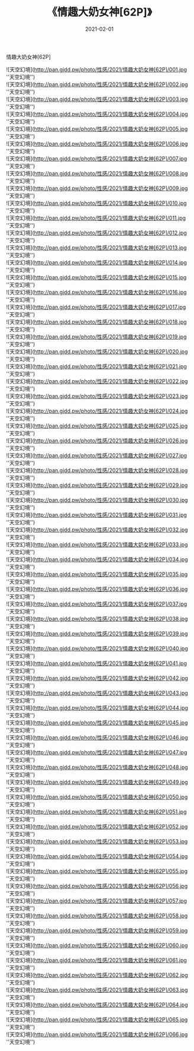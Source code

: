 ﻿---
layout: post
title:  《情趣大奶女神[62P]》
date:   2021-02-01
img: http://pan.gjdd.pw/photo/性感/2021/情趣大奶女神[62P]/000.jpg
categories: [美女, 性感, 泳衣]
---

情趣大奶女神[62P]



![天空幻境](http://pan.gjdd.pw/photo/性感/2021/情趣大奶女神[62P]/001.jpg ''天空幻境'') <br>
![天空幻境](http://pan.gjdd.pw/photo/性感/2021/情趣大奶女神[62P]/002.jpg ''天空幻境'') <br>
![天空幻境](http://pan.gjdd.pw/photo/性感/2021/情趣大奶女神[62P]/003.jpg ''天空幻境'') <br>
![天空幻境](http://pan.gjdd.pw/photo/性感/2021/情趣大奶女神[62P]/004.jpg ''天空幻境'') <br>
![天空幻境](http://pan.gjdd.pw/photo/性感/2021/情趣大奶女神[62P]/005.jpg ''天空幻境'') <br>
![天空幻境](http://pan.gjdd.pw/photo/性感/2021/情趣大奶女神[62P]/006.jpg ''天空幻境'') <br>
![天空幻境](http://pan.gjdd.pw/photo/性感/2021/情趣大奶女神[62P]/007.jpg ''天空幻境'') <br>
![天空幻境](http://pan.gjdd.pw/photo/性感/2021/情趣大奶女神[62P]/008.jpg ''天空幻境'') <br>
![天空幻境](http://pan.gjdd.pw/photo/性感/2021/情趣大奶女神[62P]/009.jpg ''天空幻境'') <br>
![天空幻境](http://pan.gjdd.pw/photo/性感/2021/情趣大奶女神[62P]/010.jpg ''天空幻境'') <br>
![天空幻境](http://pan.gjdd.pw/photo/性感/2021/情趣大奶女神[62P]/011.jpg ''天空幻境'') <br>
![天空幻境](http://pan.gjdd.pw/photo/性感/2021/情趣大奶女神[62P]/012.jpg ''天空幻境'') <br>
![天空幻境](http://pan.gjdd.pw/photo/性感/2021/情趣大奶女神[62P]/013.jpg ''天空幻境'') <br>
![天空幻境](http://pan.gjdd.pw/photo/性感/2021/情趣大奶女神[62P]/014.jpg ''天空幻境'') <br>
![天空幻境](http://pan.gjdd.pw/photo/性感/2021/情趣大奶女神[62P]/015.jpg ''天空幻境'') <br>
![天空幻境](http://pan.gjdd.pw/photo/性感/2021/情趣大奶女神[62P]/016.jpg ''天空幻境'') <br>
![天空幻境](http://pan.gjdd.pw/photo/性感/2021/情趣大奶女神[62P]/017.jpg ''天空幻境'') <br>
![天空幻境](http://pan.gjdd.pw/photo/性感/2021/情趣大奶女神[62P]/018.jpg ''天空幻境'') <br>
![天空幻境](http://pan.gjdd.pw/photo/性感/2021/情趣大奶女神[62P]/019.jpg ''天空幻境'') <br>
![天空幻境](http://pan.gjdd.pw/photo/性感/2021/情趣大奶女神[62P]/020.jpg ''天空幻境'') <br>
![天空幻境](http://pan.gjdd.pw/photo/性感/2021/情趣大奶女神[62P]/021.jpg ''天空幻境'') <br>
![天空幻境](http://pan.gjdd.pw/photo/性感/2021/情趣大奶女神[62P]/022.jpg ''天空幻境'') <br>
![天空幻境](http://pan.gjdd.pw/photo/性感/2021/情趣大奶女神[62P]/023.jpg ''天空幻境'') <br>
![天空幻境](http://pan.gjdd.pw/photo/性感/2021/情趣大奶女神[62P]/024.jpg ''天空幻境'') <br>
![天空幻境](http://pan.gjdd.pw/photo/性感/2021/情趣大奶女神[62P]/025.jpg ''天空幻境'') <br>
![天空幻境](http://pan.gjdd.pw/photo/性感/2021/情趣大奶女神[62P]/026.jpg ''天空幻境'') <br>
![天空幻境](http://pan.gjdd.pw/photo/性感/2021/情趣大奶女神[62P]/027.jpg ''天空幻境'') <br>
![天空幻境](http://pan.gjdd.pw/photo/性感/2021/情趣大奶女神[62P]/028.jpg ''天空幻境'') <br>
![天空幻境](http://pan.gjdd.pw/photo/性感/2021/情趣大奶女神[62P]/029.jpg ''天空幻境'') <br>
![天空幻境](http://pan.gjdd.pw/photo/性感/2021/情趣大奶女神[62P]/030.jpg ''天空幻境'') <br>
![天空幻境](http://pan.gjdd.pw/photo/性感/2021/情趣大奶女神[62P]/031.jpg ''天空幻境'') <br>
![天空幻境](http://pan.gjdd.pw/photo/性感/2021/情趣大奶女神[62P]/032.jpg ''天空幻境'') <br>
![天空幻境](http://pan.gjdd.pw/photo/性感/2021/情趣大奶女神[62P]/033.jpg ''天空幻境'') <br>
![天空幻境](http://pan.gjdd.pw/photo/性感/2021/情趣大奶女神[62P]/034.jpg ''天空幻境'') <br>
![天空幻境](http://pan.gjdd.pw/photo/性感/2021/情趣大奶女神[62P]/035.jpg ''天空幻境'') <br>
![天空幻境](http://pan.gjdd.pw/photo/性感/2021/情趣大奶女神[62P]/036.jpg ''天空幻境'') <br>
![天空幻境](http://pan.gjdd.pw/photo/性感/2021/情趣大奶女神[62P]/037.jpg ''天空幻境'') <br>
![天空幻境](http://pan.gjdd.pw/photo/性感/2021/情趣大奶女神[62P]/038.jpg ''天空幻境'') <br>
![天空幻境](http://pan.gjdd.pw/photo/性感/2021/情趣大奶女神[62P]/039.jpg ''天空幻境'') <br>
![天空幻境](http://pan.gjdd.pw/photo/性感/2021/情趣大奶女神[62P]/040.jpg ''天空幻境'') <br>
![天空幻境](http://pan.gjdd.pw/photo/性感/2021/情趣大奶女神[62P]/041.jpg ''天空幻境'') <br>
![天空幻境](http://pan.gjdd.pw/photo/性感/2021/情趣大奶女神[62P]/042.jpg ''天空幻境'') <br>
![天空幻境](http://pan.gjdd.pw/photo/性感/2021/情趣大奶女神[62P]/043.jpg ''天空幻境'') <br>
![天空幻境](http://pan.gjdd.pw/photo/性感/2021/情趣大奶女神[62P]/044.jpg ''天空幻境'') <br>
![天空幻境](http://pan.gjdd.pw/photo/性感/2021/情趣大奶女神[62P]/045.jpg ''天空幻境'') <br>
![天空幻境](http://pan.gjdd.pw/photo/性感/2021/情趣大奶女神[62P]/046.jpg ''天空幻境'') <br>
![天空幻境](http://pan.gjdd.pw/photo/性感/2021/情趣大奶女神[62P]/047.jpg ''天空幻境'') <br>
![天空幻境](http://pan.gjdd.pw/photo/性感/2021/情趣大奶女神[62P]/048.jpg ''天空幻境'') <br>
![天空幻境](http://pan.gjdd.pw/photo/性感/2021/情趣大奶女神[62P]/049.jpg ''天空幻境'') <br>
![天空幻境](http://pan.gjdd.pw/photo/性感/2021/情趣大奶女神[62P]/050.jpg ''天空幻境'') <br>
![天空幻境](http://pan.gjdd.pw/photo/性感/2021/情趣大奶女神[62P]/051.jpg ''天空幻境'') <br>
![天空幻境](http://pan.gjdd.pw/photo/性感/2021/情趣大奶女神[62P]/052.jpg ''天空幻境'') <br>
![天空幻境](http://pan.gjdd.pw/photo/性感/2021/情趣大奶女神[62P]/053.jpg ''天空幻境'') <br>
![天空幻境](http://pan.gjdd.pw/photo/性感/2021/情趣大奶女神[62P]/054.jpg ''天空幻境'') <br>
![天空幻境](http://pan.gjdd.pw/photo/性感/2021/情趣大奶女神[62P]/055.jpg ''天空幻境'') <br>
![天空幻境](http://pan.gjdd.pw/photo/性感/2021/情趣大奶女神[62P]/056.jpg ''天空幻境'') <br>
![天空幻境](http://pan.gjdd.pw/photo/性感/2021/情趣大奶女神[62P]/057.jpg ''天空幻境'') <br>
![天空幻境](http://pan.gjdd.pw/photo/性感/2021/情趣大奶女神[62P]/058.jpg ''天空幻境'') <br>
![天空幻境](http://pan.gjdd.pw/photo/性感/2021/情趣大奶女神[62P]/059.jpg ''天空幻境'') <br>
![天空幻境](http://pan.gjdd.pw/photo/性感/2021/情趣大奶女神[62P]/060.jpg ''天空幻境'') <br>
![天空幻境](http://pan.gjdd.pw/photo/性感/2021/情趣大奶女神[62P]/061.jpg ''天空幻境'') <br>
![天空幻境](http://pan.gjdd.pw/photo/性感/2021/情趣大奶女神[62P]/062.jpg ''天空幻境'') <br>
![天空幻境](http://pan.gjdd.pw/photo/性感/2021/情趣大奶女神[62P]/063.jpg ''天空幻境'') <br>
![天空幻境](http://pan.gjdd.pw/photo/性感/2021/情趣大奶女神[62P]/064.jpg ''天空幻境'') <br>
![天空幻境](http://pan.gjdd.pw/photo/性感/2021/情趣大奶女神[62P]/065.jpg ''天空幻境'') <br>
![天空幻境](http://pan.gjdd.pw/photo/性感/2021/情趣大奶女神[62P]/066.jpg ''天空幻境'') <br>